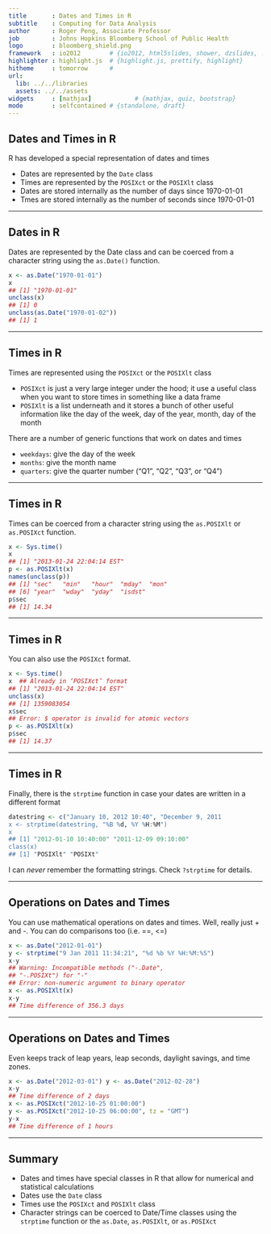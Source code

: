 ```yaml
---
title       : Dates and Times in R
subtitle    : Computing for Data Analysis
author      : Roger Peng, Associate Professor
job         : Johns Hopkins Bloomberg School of Public Health
logo        : bloomberg_shield.png
framework   : io2012        # {io2012, html5slides, shower, dzslides, ...}
highlighter : highlight.js  # {highlight.js, prettify, highlight}
hitheme     : tomorrow      # 
url:
  lib: ../../libraries
  assets: ../../assets
widgets     : [mathjax]            # {mathjax, quiz, bootstrap}
mode        : selfcontained # {standalone, draft}
---
```


## Dates and Times in R

R has developed a special representation of dates and times
- Dates are represented by the `Date` class
- Times are represented by the `POSIXct` or the `POSIXlt` class
- Dates are stored internally as the number of days since 1970-01-01
- Tmes are stored internally as the number of seconds since 1970-01-01

---

## Dates in R

Dates are represented by the Date class and can be coerced from a character string using the `as.Date()` function.

```r
x <- as.Date("1970-01-01")
x
## [1] "1970-01-01"
unclass(x)
## [1] 0
unclass(as.Date("1970-01-02"))
## [1] 1
```

---

## Times in R

Times are represented using the `POSIXct` or the `POSIXlt` class

- `POSIXct` is just a very large integer under the hood; it use a useful class when you want to store times in something like a data frame
- `POSIXlt` is a list underneath and it stores a bunch of other useful information like the day of the week, day of the year, month, day of the month

There are a number of generic functions that work on dates and times

- `weekdays`: give the day of the week
- `months`: give the month name
- `quarters`: give the quarter number (“Q1”, “Q2”, “Q3”, or “Q4”)

---

## Times in R
Times can be coerced from a character string using the `as.POSIXlt` or `as.POSIXct` function.

```r
x <- Sys.time()
x
## [1] "2013-01-24 22:04:14 EST"
p <- as.POSIXlt(x)
names(unclass(p))
## [1] "sec"   "min"   "hour"  "mday"  "mon"
## [6] "year"  "wday"  "yday"  "isdst"
p$sec
## [1] 14.34
```

---

## Times in R
You can also use the `POSIXct` format.

```r
x <- Sys.time()
x  ## Already in ‘POSIXct’ format
## [1] "2013-01-24 22:04:14 EST"
unclass(x)
## [1] 1359083054
x$sec
## Error: $ operator is invalid for atomic vectors
p <- as.POSIXlt(x)
p$sec
## [1] 14.37
```

---

## Times in R

Finally, there is the `strptime` function in case your dates are written in a different format

```r
datestring <- c("January 10, 2012 10:40", "December 9, 2011
x <- strptime(datestring, "%B %d, %Y %H:%M")
x
## [1] "2012-01-10 10:40:00" "2011-12-09 09:10:00"
class(x)
## [1] "POSIXlt" "POSIXt"
```
I can _never_ remember the formatting strings. Check `?strptime` for details.

---

## Operations on Dates and Times
You can use mathematical operations on dates and times. Well, really just + and -. You can do comparisons too (i.e. ==, <=)

```r
x <- as.Date("2012-01-01")
y <- strptime("9 Jan 2011 11:34:21", "%d %b %Y %H:%M:%S") 
x-y
## Warning: Incompatible methods ("-.Date",
## "-.POSIXt") for "-"
## Error: non-numeric argument to binary operator
x <- as.POSIXlt(x) 
x-y
## Time difference of 356.3 days
```

---

## Operations on Dates and Times
Even keeps track of leap years, leap seconds, daylight savings, and time zones.

```r
x <- as.Date("2012-03-01") y <- as.Date("2012-02-28") 
x-y
## Time difference of 2 days
x <- as.POSIXct("2012-10-25 01:00:00")
y <- as.POSIXct("2012-10-25 06:00:00", tz = "GMT") 
y-x
## Time difference of 1 hours
```

---

## Summary

- Dates and times have special classes in R that allow for numerical and statistical calculations
- Dates use the `Date` class
- Times use the `POSIXct` and `POSIXlt` class
- Character strings can be coerced to Date/Time classes using the `strptime` function or the `as.Date`, `as.POSIXlt`, or `as.POSIXct`
